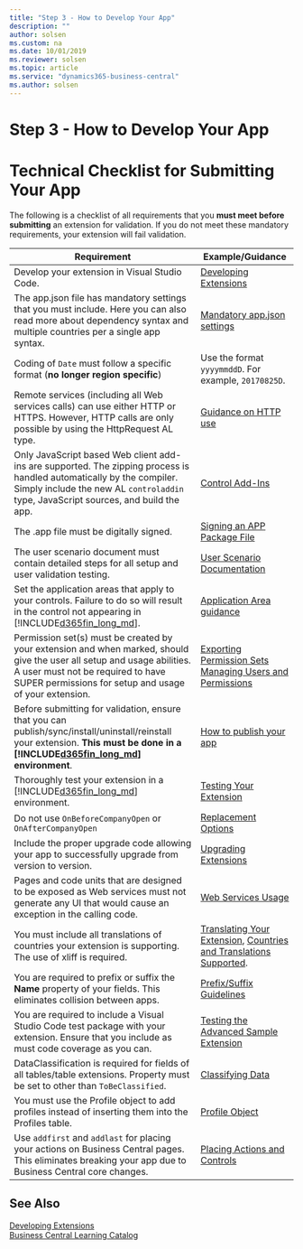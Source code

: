 ```yaml
---
title: "Step 3 - How to Develop Your App"
description: ""
author: solsen
ms.custom: na
ms.date: 10/01/2019
ms.reviewer: solsen
ms.topic: article
ms.service: "dynamics365-business-central"
ms.author: solsen
---
```


# Step 3 - How to Develop Your App

# Technical Checklist for Submitting Your App

The following is a checklist of all requirements that you **must meet before submitting** an extension for validation. If you do not meet these mandatory requirements, your extension will fail validation. 

|Requirement|Example/Guidance|
|-----------|----------------|
|Develop your extension in Visual Studio Code.|[Developing Extensions](../devenv-dev-overview.md)|
|The app.json file has mandatory settings that you must include. Here you can also read more about dependency syntax and multiple countries per a single app syntax.|[Mandatory app.json settings](../devenv-json-files.md)|
|Coding of `Date` must follow a specific format (**no longer region specific**)|Use the format `yyyymmddD`. For example, `20170825D`.|
|Remote services (including all Web services calls) can use either HTTP or HTTPS. However, HTTP calls are only possible by using the HttpRequest AL type.|[Guidance on HTTP use](../devenv-restapi-overview.md)|
|Only JavaScript based Web client add-ins are supported. The zipping process is handled automatically by the compiler. Simply include the new AL `controladdin` type, JavaScript sources, and build the app.|[Control Add-Ins](../devenv-control-addin-object.md)|
|The .app file must be digitally signed.|[Signing an APP Package File](../devenv-sign-extension.md)|
|The user scenario document must contain detailed steps for all setup and user validation testing.|[User Scenario Documentation](../../compliance/apptest-userscenario.md)|
|Set the application areas that apply to your controls. Failure to do so will result in the control not appearing in [!INCLUDE[d365fin_long_md](../includes/d365fin_long_md.md)].|[Application Area guidance](../properties/devenv-applicationarea-property.md)|
|Permission set(s) must be created by your extension and when marked, should give the user all setup and usage abilities. A user must not be required to have SUPER permissions for setup and usage of your extension.|[Exporting Permission Sets](../devenv-export-permission-sets.md)<br>[Managing Users and Permissions](/dynamics365/business-central/ui-how-users-permissions)|
|Before submitting for validation, ensure that you can publish/sync/install/uninstall/reinstall your extension. **This must be done in a [!INCLUDE[d365fin_long_md](../includes/d365fin_long_md.md)] environment**.|[How to publish your app](../devenv-how-publish-and-install-an-extension-v2.md)|
|Thoroughly test your extension in a [!INCLUDE[d365fin_long_md](../includes/d365fin_long_md.md)] environment.|[Testing Your Extension](../../compliance/apptest-testingyourextension.md)|
|Do not use `OnBeforeCompanyOpen` or `OnAfterCompanyOpen`|[Replacement Options](../../compliance/apptest-onbeforecompanyopen.md)|
|Include the proper upgrade code allowing your app to successfully upgrade from version to version.|[Upgrading Extensions](../devenv-upgrading-extensions.md)|
|Pages and code units that are designed to be exposed as Web services must not generate any UI that would cause an exception in the calling code.|[Web Services Usage](../../compliance/apptest-webservices.md)|
|You must include all translations of countries your extension is supporting. The use of xliff is required.|[Translating Your Extension](../devenv-work-with-translation-files.md), [Countries and Translations Supported](../../compliance/apptest-countries-and-translations.md).|
|You are required to prefix or suffix the **Name** property of your fields. This eliminates collision between apps.|[Prefix/Suffix Guidelines](../../compliance/apptest-prefix-suffix.md)|
|You are required to include a Visual Studio Code test package with your extension. Ensure that you include as must code coverage as you can.|[Testing the Advanced Sample Extension](../devenv-extension-advanced-example-test.md)|
|DataClassification is required for fields of all tables/table extensions. Property must be set to other than `ToBeClassified`.|[Classifying Data](../devenv-classifying-data.md)|
|You must use the Profile object to add profiles instead of inserting them into the Profiles table.|[Profile Object](../devenv-profile-object.md)|
|Use `addfirst` and `addlast` for placing your actions on Business Central pages. This eliminates breaking your app due to Business Central core changes.|[Placing Actions and Controls](../devenv-pages-overview.md#using-keywords-to-place-actions-and-controls)|

<!-- 
|Permission set(s) must be created by your extension and when marked, should give the user all setup and usage abilities. A user must not be required to have SUPER permissions for setup and usage of your extension.|[Packaging the Permission Set](/powershell/module/microsoft.dynamics.nav.apps.tools/new-navapppackage?view=dynamicsnav-ps-2017)| , [How to: Export Permission Sets](../How-to-Import-Export-Permission-Sets-Permissions.md) |
-->

## See Also
[Developing Extensions](../devenv-dev-overview.md)  
[Business Central Learning Catalog](https://go.microsoft.com/fwlink/?linkid=2002101)  
